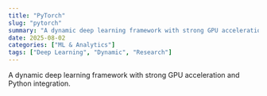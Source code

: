 ```yaml
---
title: "PyTorch"
slug: "pytorch"
summary: "A dynamic deep learning framework with strong GPU acceleration and Python integration."
date: 2025-08-02
categories: ["ML & Analytics"]
tags: ["Deep Learning", "Dynamic", "Research"]
---
```


A dynamic deep learning framework with strong GPU acceleration and Python integration.
